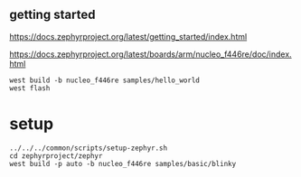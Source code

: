 

## getting started
https://docs.zephyrproject.org/latest/getting_started/index.html




https://docs.zephyrproject.org/latest/boards/arm/nucleo_f446re/doc/index.html
```
west build -b nucleo_f446re samples/hello_world
west flash
```


# setup 

```
../../../common/scripts/setup-zephyr.sh
cd zephyrproject/zephyr
west build -p auto -b nucleo_f446re samples/basic/blinky

```
